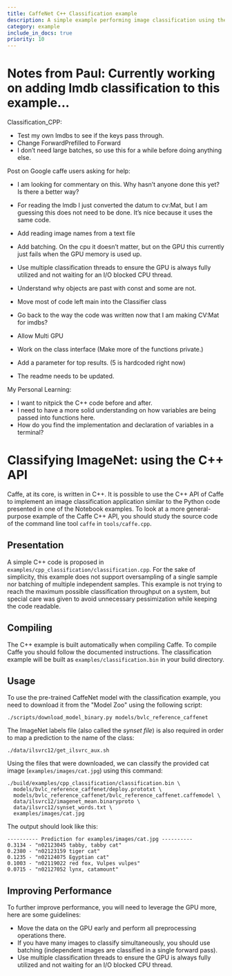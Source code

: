 ```yaml
---
title: CaffeNet C++ Classification example
description: A simple example performing image classification using the low-level C++ API.
category: example
include_in_docs: true
priority: 10
---
```


# Notes from Paul: Currently working on adding lmdb classification to this example...


Classification_CPP:
* Test my own lmdbs to see if the keys pass through. 
* Change ForwardPrefilled to Forward 
* I don’t need large batches, so use this for a while before doing anything else. 

Post on Google caffe users asking for help: 
* I am looking for commentary on this. Why hasn’t anyone done this yet? Is there a better way?

* For reading the lmdb I just converted the datum to cv:Mat, but I am guessing this does not need to be done. It’s nice because it uses the same code. 
* Add reading image names from a text file
* Add batching. On the cpu it doesn’t matter, but on the GPU this currently just fails when the GPU memory is used up. 
* Use multiple classification threads to ensure the GPU is always fully utilized and not waiting for an I/O blocked CPU thread.
* Understand why objects are past with const and some are not. 
* Move most of code left main into the Classifier class
* Go back to the way the code was written now that I am making CV:Mat for imdbs?
* Allow Multi GPU
* Work on the class interface (Make more of the functions private.)
* Add a parameter for top results. (5 is hardcoded right now) 
* The readme needs to be updated. 

My Personal Learning:
* I want to nitpick the C++ code before and after. 
* I need to have a more solid understanding on how variables are being passed into functions here. 
* How do you find the implementation and declaration of variables in a terminal?








# Classifying ImageNet: using the C++ API

Caffe, at its core, is written in C++. It is possible to use the C++
API of Caffe to implement an image classification application similar
to the Python code presented in one of the Notebook examples. To look
at a more general-purpose example of the Caffe C++ API, you should
study the source code of the command line tool `caffe` in `tools/caffe.cpp`.

## Presentation

A simple C++ code is proposed in
`examples/cpp_classification/classification.cpp`. For the sake of
simplicity, this example does not support oversampling of a single
sample nor batching of multiple independent samples. This example is
not trying to reach the maximum possible classification throughput on
a system, but special care was given to avoid unnecessary
pessimization while keeping the code readable.

## Compiling

The C++ example is built automatically when compiling Caffe. To
compile Caffe you should follow the documented instructions. The
classification example will be built as `examples/classification.bin`
in your build directory.

## Usage

To use the pre-trained CaffeNet model with the classification example,
you need to download it from the "Model Zoo" using the following
script:
```
./scripts/download_model_binary.py models/bvlc_reference_caffenet
```
The ImageNet labels file (also called the *synset file*) is also
required in order to map a prediction to the name of the class:
```
./data/ilsvrc12/get_ilsvrc_aux.sh
```
Using the files that were downloaded, we can classify the provided cat
image (`examples/images/cat.jpg`) using this command:
```
./build/examples/cpp_classification/classification.bin \
  models/bvlc_reference_caffenet/deploy.prototxt \
  models/bvlc_reference_caffenet/bvlc_reference_caffenet.caffemodel \
  data/ilsvrc12/imagenet_mean.binaryproto \
  data/ilsvrc12/synset_words.txt \
  examples/images/cat.jpg
```
The output should look like this:
```
---------- Prediction for examples/images/cat.jpg ----------
0.3134 - "n02123045 tabby, tabby cat"
0.2380 - "n02123159 tiger cat"
0.1235 - "n02124075 Egyptian cat"
0.1003 - "n02119022 red fox, Vulpes vulpes"
0.0715 - "n02127052 lynx, catamount"
```

## Improving Performance

To further improve performance, you will need to leverage the GPU
more, here are some guidelines:

* Move the data on the GPU early and perform all preprocessing
operations there.
* If you have many images to classify simultaneously, you should use
batching (independent images are classified in a single forward pass).
* Use multiple classification threads to ensure the GPU is always fully
utilized and not waiting for an I/O blocked CPU thread.

